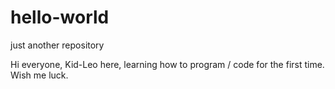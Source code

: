 # hello-world
just another repository

Hi everyone, Kid-Leo here, learning how to program / code for the first time. Wish me luck.
